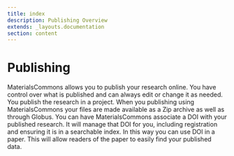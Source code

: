 ```yaml
---
title: index
description: Publishing Overview
extends: _layouts.documentation
section: content
---
```


# Publishing

MaterialsCommons allows you to publish your research online. You have control over what is published and can always edit
or change it as needed. You publish the research in a project. When you publishing using MaterialsCommons your files
are made available as a Zip archive as well as through Globus. You can have MaterialsCommons associate a DOI with your
published research. It will manage that DOI for you, including registration and ensuring it is in a searchable index.
In this way you can use DOI in a paper. This will allow readers of the paper to easily find your published data.
